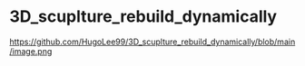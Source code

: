 # 3D_scuplture_rebuild_dynamically

https://github.com/HugoLee99/3D_scuplture_rebuild_dynamically/blob/main/image.png

